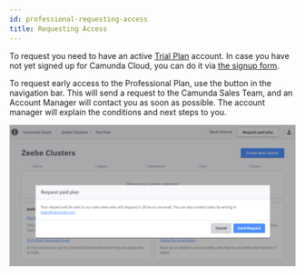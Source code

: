 ```yaml
---
id: professional-requesting-access
title: Requesting Access
---
```


To request you need to have an active [Trial Plan](./trial_overview.md) account. In case you have not yet signed up for Camunda Cloud, you can do it via [the signup form](https://accounts.cloud.camunda.io/signup).

To request early access to the Professional Plan, use the button in the navigation bar. This will send a request to the Camunda Sales Team, and an Account Manager will contact you as soon as possible. The account manager will explain the conditions and next steps to you.

![paid-request](assets/early-access-paid-request.png)
